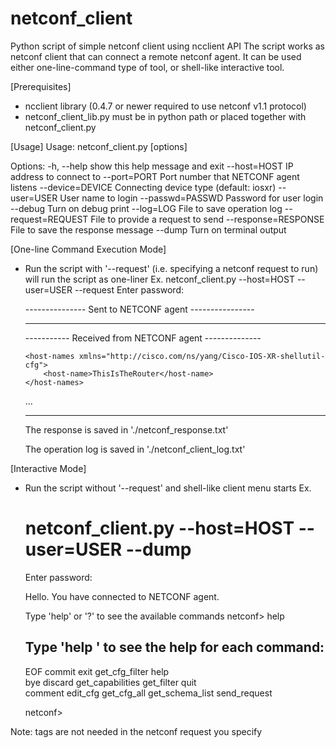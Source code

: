 # netconf_client
Python script of simple netconf client using ncclient API
The script works as netconf client that can connect a remote netconf agent.
It can be used either one-line-command type of tool, or shell-like interactive tool.

[Prerequisites]
  - ncclient library (0.4.7 or newer required to use netconf v1.1 protocol)
  - netconf_client_lib.py must be in python path or placed together with netconf_client.py

[Usage]
Usage: netconf_client.py [options]

Options:
  -h, --help           show this help message and exit
  --host=HOST          IP address to connect to
  --port=PORT          Port number that NETCONF agent listens
  --device=DEVICE      Connecting device type (default: iosxr)
  --user=USER          User name to login
  --passwd=PASSWD      Password for user login
  --debug              Turn on debug print
  --log=LOG            File to save operation log
  --request=REQUEST    File to provide a request to send
  --response=RESPONSE  File to save the response message
  --dump               Turn on terminal output

[One-line Command Execution Mode]
- Run the script with '--request' (i.e. specifying a netconf request to run) will run the script as one-liner
   Ex.
     netconf_client.py --host=HOST --user=USER --request <path-to-your-request-file> 
     Enter password: 

    --------------- Sent to NETCONF agent ----------------
        <get-config>
            <source>
                <running/>
            </source>
         </get-config>

    ------------------------------------------------------

    ----------- Received from NETCONF agent --------------
    <?xml version="1.0" encoding="UTF-8"?><data xmlns="urn:ietf:params:xml:ns:netconf:base:1.0" xmlns:nc="urn:ietf:params:xml:ns:netconf:base:1.0">
      <host-names xmlns="http://cisco.com/ns/yang/Cisco-IOS-XR-shellutil-cfg">
          <host-name>ThisIsTheRouter</host-name>
      </host-names>
    ...
       </interface>
      </interfaces>
     </data>

    ------------------------------------------------------

    The response is saved in './netconf_response.txt'

    The operation log is saved in './netconf_client_log.txt'
    
[Interactive Mode]
- Run the script without '--request' and shell-like client menu starts
   Ex.
     # netconf_client.py --host=HOST --user=USER --dump
     Enter password: 

     Hello. You have connected to NETCONF agent.

     Type 'help' or '?' to see the available commands
     netconf> help

     Type 'help <command>' to see the help for each command:
     -------------------------------------------------------
     EOF      commit    exit              get_cfg_filter   help        
     bye      discard   get_capabilities  get_filter       quit        
     comment  edit_cfg  get_cfg_all       get_schema_list  send_request

     netconf> 

Note: <rpc> tags are not needed in the netconf request you specify
